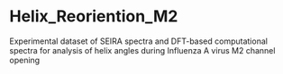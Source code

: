 # Helix_Reoriention_M2
Experimental dataset of SEIRA spectra and DFT-based computational spectra for analysis of helix angles during Influenza A virus M2 channel opening

